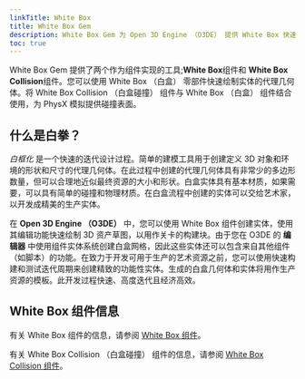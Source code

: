```yaml
---
linkTitle: White Box
title: White Box Gem
description: White Box Gem 为 Open 3D Engine （O3DE） 提供 White Box 快速设计组件。
toc: true
---
```


White Box Gem 提供了两个作为组件实现的工具;**White Box**组件和 **White Box Collision**组件。您可以使用 White Box （白盒） 零部件快速绘制实体的代理几何体。将 White Box Collision （白盒碰撞） 组件与 White Box （白盒） 组件结合使用，为 PhysX 模拟提供碰撞表面。

## 什么是白拳？

*白框化* 是一个快速的迭代设计过程。简单的建模工具用于创建定义 3D 对象和环境的形状和尺寸的代理几何体。在此过程中创建的代理几何体具有非常少的多边形数量，但可以合理地近似最终资源的大小和形状。白盒实体具有基本材质，如果需要，可以具有简单的碰撞和物理材质。在白盒流程中创建的实体可以交给艺术家，以开发成精美的生产实体。

在 **Open 3D Engine （O3DE）** 中，您可以使用 White Box 组件创建实体，使用其编辑功能快速绘制 3D 资产草图，以用作关卡的构建块。由于您在 O3DE 的 **编辑器** 中使用组件实体系统创建白盒网格，因此这些实体还可以包含来自其他组件（如脚本）的功能。在致力于开发可用于生产的艺术资源之前，您可以使用快速构建和测试迭代周期来创建精致的功能性实体。生成的白盒几何体和实体将用作生产资源的模板。此开发过程快速、高度迭代且经济高效。

## White Box 组件信息

有关 White Box 组件的信息，请参阅 [White Box 组件](/docs/user-guide/components/reference/shape/white-box)。

有关 White Box Collision （白盒碰撞） 组件的信息，请参阅 [White Box Collision 组件](/docs/user-guide/components/reference/shape/white-box-collider)。
